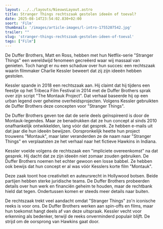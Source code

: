 ```yaml
---
layout: ../../layouts/NieuwsLayout.astro
title: Stranger Things rechtszaak gestolen ideeën of toeval?
date: 2025-08-14T23:54:02.830+02:00
soort: 'Film'
thumbnail: '/images/article-images/l-intro-1755207542.jpg'
trailer: ""
slug: 'stranger-things-rechtszaak-gestolen-ideen-of-toeval'
tags: ["Film"]
---
```


De Duffer Brothers, Matt en Ross, hebben met hun Netflix-serie "Stranger Things"
een wereldwijd fenomeen gecreëerd waar wij massaal van genieten. Toch hangt er
nu een schaduw over hun succes: een rechtszaak waarin filmmaker Charlie Kessler
beweert dat zij zijn ideeën hebben gestolen.

Kessler spande in 2018 een rechtszaak aan. Hij claimt dat hij tijdens een
feestje op het Tribeca Film Festival in 2014 met de Duffer Brothers sprak over
zijn script "The Montauk Project". Dat verhaal baseerde hij op een urban legend
over geheime overheidsprojecten. Volgens Kessler gebruikten de Duffer Brothers
deze concepten voor "Stranger Things".

De Duffer Brothers geven toe dat de serie deels geïnspireerd is door de
Montauk-legendes. Maar ze benadrukken dat ze hun concept al sinds 2010
onafhankelijk ontwikkelden, lang vóór dat gesprek. Ze hebben e-mails uit dat
jaar die hun ideeën bewijzen. Oorspronkelijk heette hun project trouwens
"Montauk", maar later veranderden ze de naam naar "Stranger Things" en
verplaatsten ze het verhaal naar het fictieve Hawkins in Indiana.

Kessler voelde volgens de rechtszaak een "impliciete overeenkomst" na dat
gesprek. Hij dacht dat ze zijn ideeën niet zomaar zouden gebruiken. De Duffer
Brothers noemen het echter gewoon een losse babbel. Ze hebben ook bewijs dat hun
concept er al was vóór Kesslers korte film "Montauk".

Deze zaak toont hoe creativiteit en auteursrecht in Hollywood botsen. Beide
partijen hebben sterke juridische teams. De Duffer Brothers probeerden details
over hun werk en financiën geheim te houden, maar de rechtbank hield dat tegen.
Ondertussen komen er steeds meer details naar buiten.

De rechtszaak trekt veel aandacht omdat "Stranger Things" zo'n iconische reeks
is voor ons. De Duffer Brothers werken aan spin-offs en films, maar hun toekomst
hangt deels af van deze uitspraak. Kessler vecht voor erkenning als bedenker,
terwijl de reeks onverminderd populair blijft. De strijd om de oorsprong van
Hawkins gaat door.